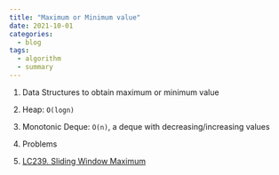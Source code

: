 ```yaml
---
title: "Maximum or Minimum value"
date: 2021-10-01
categories:
  - blog
tags:
  - algorithm
  - summary
---
```


1. Data Structures to obtain maximum or minimum value
  1. Heap: `O(logn)`
  2. Monotonic Deque: `O(n)`, a deque with decreasing/increasing values


2. Problems
  1. [LC239. Sliding Window Maximum][LC239. Sliding Window Maximum]
    
[LC239. Sliding Window Maximum]: https://leetcode.com/problems/sliding-window-maximum/




